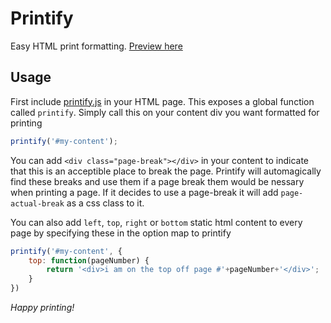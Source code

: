 # Printify

Easy HTML print formatting. [Preview here](https://e-conomic.github.io/printify)

## Usage

First include [printify.js](http://github.com/e-conomic/printify/blob/master/printify.js) in your HTML page.
This exposes a global function called `printify`.
Simply call this on your content div you want formatted for printing

``` js
printify('#my-content');
```

You can add `<div class="page-break"></div>` in your content to indicate that this is an acceptible place to break the page.
Printify will automagically find these breaks and use them if a page break them would be nessary when printing a page.
If it decides to use a page-break it will add `page-actual-break` as a css class to it.

You can also add `left`, `top`, `right` or `bottom` static html content to every page by specifying these in the option map to printify

``` js
printify('#my-content', {
	top: function(pageNumber) {
		return '<div>i am on the top off page #'+pageNumber+'</div>';
	}
})
```

*Happy printing!*
